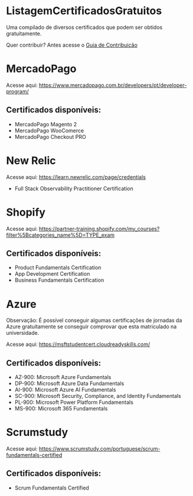 # ListagemCertificadosGratuitos
Uma compilado de diversos certificados que podem ser obtidos gratuitamente.

Quer contribuir? Antes acesse o [Guia de Contribuição](/CONTRIBUTING.md)


# MercadoPago

Acesse aqui: https://www.mercadopago.com.br/developers/pt/developer-program/

## Certificados disponíveis:

* MercadoPago Magento 2
* MercadoPago WooComerce
* MercadoPago Checkout PRO

# New Relic

Acesse aqui: https://learn.newrelic.com/page/credentials

* Full Stack Observability Practitioner Certification

# Shopify

Acesse aqui: https://partner-training.shopify.com/my_courses?filter%5Bcategories_name%5D=TYPE_exam

## Certificados disponíveis:

* Product Fundamentals Certification
* App Development Certification
* Business Fundamentals Certification

# Azure

Observação: É possível conseguir algumas certificações de jornadas da Azure gratuitamente se conseguir comprovar que esta matriculado na universidade.

Acesse aqui: https://msftstudentcert.cloudreadyskills.com/

## Certificados disponíveis:

* AZ-900: Microsoft Azure Fundamentals 
* DP-900: Microsoft Azure Data Fundamentals 
* AI-900: Microsoft Azure AI Fundamentals 
* SC-900: Microsoft Security, Compliance, and Identity Fundamentals 
* PL-900: Microsoft Power Platform Fundamentals 
* MS-900: Microsoft 365 Fundamentals 

# Scrumstudy

Acesse aqui: https://www.scrumstudy.com/portuguese/scrum-fundamentals-certified

## Certificados disponíveis:

* Scrum Fundamentals Certified
